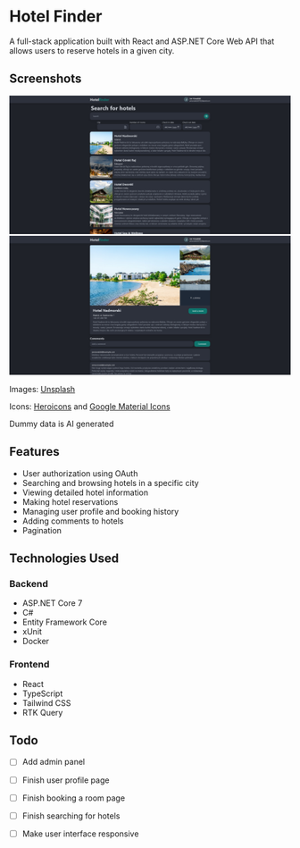 # Hotel Finder

A full-stack application built with React and ASP.NET Core Web API that allows users to reserve hotels in a given city.

## Screenshots
<div style="text-align: center;">
  <img src="./res/main-page.png" alt="Main page">
</div>

<div style="text-align: center;">
  <img src="./res/detail-page.png" alt="Main page">
</div>

Images: [Unsplash](https://unsplash.com/)

Icons: [Heroicons](https://heroicons.com/) and [Google Material Icons](https://fonts.google.com/icons)

Dummy data is AI generated

## Features
- User authorization using OAuth
- Searching and browsing hotels in a specific city
- Viewing detailed hotel information
- Making hotel reservations
- Managing user profile and booking history
- Adding comments to hotels
- Pagination

## Technologies Used
### Backend
- ASP.NET Core 7
- C#
- Entity Framework Core
- xUnit
- Docker

### Frontend
- React
- TypeScript
- Tailwind CSS
- RTK Query

## Todo
- [ ] Add admin panel
- [ ] Finish user profile page
- [ ] Finish booking a room page
- [ ] Finish searching for hotels
- [ ] Make user interface responsive


